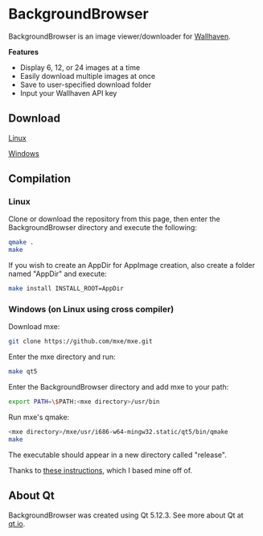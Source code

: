 # BackgroundBrowser

BackgroundBrowser is an image viewer/downloader for [Wallhaven](https://wallhaven.cc).

__Features__
* Display 6, 12, or 24 images at a time
* Easily download multiple images at once
* Save to user-specified download folder
* Input your Wallhaven API key

## Download

[Linux](https://www.dropbox.com/s/56t8kqx95saz0vd/BackgroundBrowser-linux-x86_64.zip?dl=1)

[Windows](https://www.dropbox.com/s/8ddz6csmu8lq9sj/BackgroundBrowser-win-x86.zip?dl=1)

## Compilation

### Linux

Clone or download the repository from this page, then enter the BackgroundBrowser
directory and execute the following:

```bash
qmake .
make
```

If you wish to create an AppDir for AppImage creation, also create a folder named
"AppDir" and execute:

```bash
make install INSTALL_ROOT=AppDir
```

### Windows (on Linux using cross compiler)

Download mxe:

```bash
git clone https://github.com/mxe/mxe.git
```

Enter the mxe directory and run:

```bash
make qt5
```

Enter the BackgroundBrowser directory and add mxe to your path:

```bash
export PATH=\$PATH:<mxe directory>/usr/bin
```

Run mxe's qmake:

```bash
<mxe directory>/mxe/usr/i686-w64-mingw32.static/qt5/bin/qmake
make
```

The executable should appear in a new directory called "release".

Thanks to [these instructions](https://stackoverflow.com/questions/10934683/how-do-i-configure-qt-for-cross-compilation-from-linux-to-windows-target),
which I based mine off of.

## About Qt

BackgroundBrowser was created using Qt 5.12.3. See more about Qt at [qt.io](https://qt.io).